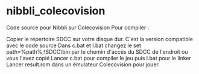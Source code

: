# nibbli_colecovision
Code source pour Nibbli sur Colecovision
Pour compiler :

Copier le répertoire SDCC sur votre disque dur. C'est la version compatible avec le code source
Dans c.bat et l.bat changez le set path=%path%;\SDCC\bin par le chemin d'accès du SDCC de l'endroit ou vous l'avez copié
Lancer c.bat pour compiler le jeu puis l.bat pour le linker
Lancer result.rom dans un émulateur Colecovision pour jouer.
